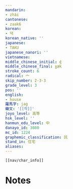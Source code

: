 ```yaml
---
mandarin:
- zhái
cantonese:
- zaak6
korean:
- 댁
korean_native: ''
japanese:
- TAKU
japanese_nanori: ''
vietnamese:
middle_chinese_initial: ɖ
middle_chinese_final: ɣæk
stroke_count: 6
radical: 宀
skip_number: 2-3-3
grade_level: 3
pos: ''
english:
- house
羅馬字: jag
韓文: '[[작]]'
joyo_level: 高等
hsk_level: ''
hanmun_edu_level: 中
danayo_id: 3080
mc_id: 1224
graphemic_classification: 託
stand_in: 住宅
aliases:
---
```

```meta-bind-embed
[[nav/char_info]]
```

# Notes
